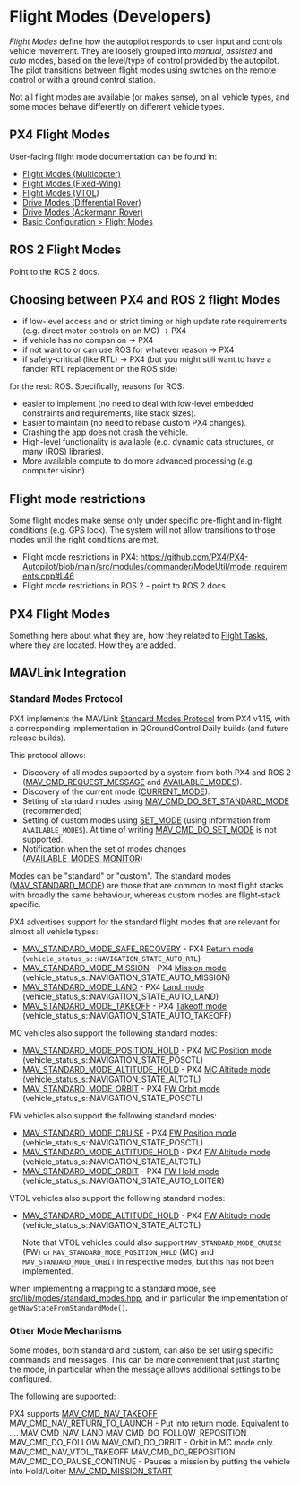 # Flight Modes (Developers)

_Flight Modes_ define how the autopilot responds to user input and controls vehicle movement.
They are loosely grouped into _manual_, _assisted_ and _auto_ modes, based on the level/type of control provided by the autopilot.
The pilot transitions between flight modes using switches on the remote control or with a ground control station.

Not all flight modes are available (or makes sense), on all vehicle types, and some modes behave differently on different vehicle types.

## PX4 Flight Modes

User-facing flight mode documentation can be found in:

- [Flight Modes (Multicopter)](../flight_modes_mc/index.md)
- [Flight Modes (Fixed-Wing)](../flight_modes_fw/index.md)
- [Flight Modes (VTOL)](../flight_modes_vtol/index.md)
- [Drive Modes (Differential Rover)](../flight_modes_rover/differential.md)
- [Drive Modes (Ackermann Rover)](../flight_modes_rover/ackermann.md)
- [Basic Configuration > Flight Modes](../config/flight_mode.md)

## ROS 2 Flight Modes

Point to the ROS 2 docs.

## Choosing between PX4 and ROS 2 flight Modes

<!-- Format  -->

- if low-level access and or strict timing or high update rate requirements (e.g. direct motor controls on an MC) -> PX4
- if vehicle has no companion -> PX4
- if not want to or can use ROS for whatever reason -> PX4
- if safety-critical (like RTL) -> PX4 (but you might still want to have a fancier RTL replacement on the ROS side)

for the rest: ROS. Specifically, reasons for ROS:

- easier to implement (no need to deal with low-level embedded constraints and requirements, like stack sizes).
- Easier to maintain (no need to rebase custom PX4 changes).
- Crashing the app does not crash the vehicle.
- High-level functionality is available (e.g. dynamic data structures, or many (ROS) libraries).
- More available compute to do more advanced processing (e.g. computer vision).

## Flight mode restrictions

Some flight modes make sense only under specific pre-flight and in-flight conditions (e.g. GPS lock).
The system will not allow transitions to those modes until the right conditions are met.

- Flight mode restrictions in PX4: https://github.com/PX4/PX4-Autopilot/blob/main/src/modules/commander/ModeUtil/mode_requirements.cpp#L46
- Flight mode restrictions in ROS 2 - point to ROS 2 docs.


## PX4 Flight Modes

Something here about what they are, how they related to [Flight Tasks](../concept/flight_tasks.md), where they are located.
How they are added.

## MAVLink Integration

### Standard Modes Protocol

PX4 implements the MAVLink [Standard Modes Protocol](https://mavlink.io/en/services/standard_modes.md) from PX4 v1.15, with a corresponding implementation in QGroundControl Daily builds (and future release builds).

This protocol allows:

- Discovery of all modes supported by a system from both PX4 and ROS 2 ([MAV_CMD_REQUEST_MESSAGE](https://mavlink.io/en/messages/common.html#MAV_CMD_REQUEST_MESSAGE) and [AVAILABLE_MODES](https://mavlink.io/en/messages/common.html#AVAILABLE_MODES)).
- Discovery of the current mode ([CURRENT_MODE](https://mavlink.io/en/messages/common.html#CURRENT_MODE)).
- Setting of standard modes using [MAV_CMD_DO_SET_STANDARD_MODE](https://mavlink.io/en/messages/common.html#MAV_CMD_DO_SET_STANDARD_MODE) (recommended)
- Setting of custom modes using [SET_MODE](https://mavlink.io/en/messages/common.html#SET_MODE) (using information from `AVAILABLE_MODES`). At time of writing [MAV_CMD_DO_SET_MODE](https://mavlink.io/en/messages/common.html#MAV_CMD_DO_SET_MODE) is not supported.
- Notification when the set of modes changes ([AVAILABLE_MODES_MONITOR](https://mavlink.io/en/messages/common.html#AVAILABLE_MODES_MONITOR))

Modes can be "standard" or "custom".
The standard modes ([MAV_STANDARD_MODE](https://mavlink.io/en/messages/common.html#MAV_STANDARD_MODE)) are those that are common to most flight stacks with broadly the same behaviour, whereas custom modes are flight-stack specific.

PX4 advertises support for the standard flight modes that are relevant for almost all vehicle types:

- [MAV_STANDARD_MODE_SAFE_RECOVERY](https://mavlink.io/en/messages/common.html#MAV_STANDARD_MODE_SAFE_RECOVERY) - PX4 [Return mode](../flight_modes/return.md) (`vehicle_status_s::NAVIGATION_STATE_AUTO_RTL`)
- [MAV_STANDARD_MODE_MISSION](https://mavlink.io/en/messages/common.html#MAV_STANDARD_MODE_MISSION) - PX4 [Mission mode](../flight_modes_mc/mission.md) (vehicle_status_s::NAVIGATION_STATE_AUTO_MISSION)
- [MAV_STANDARD_MODE_LAND](https://mavlink.io/en/messages/common.html#MAV_STANDARD_MODE_LAND) - PX4 [Land mode](../flight_modes_mc/land.md) (vehicle_status_s::NAVIGATION_STATE_AUTO_LAND)
- [MAV_STANDARD_MODE_TAKEOFF](https://mavlink.io/en/messages/common.html#MAV_STANDARD_MODE_TAKEOFF) - PX4 [Takeoff mode](../flight_modes_mc/takeoff.md) (vehicle_status_s::NAVIGATION_STATE_AUTO_TAKEOFF)

MC vehicles also support the following standard modes:

- [MAV_STANDARD_MODE_POSITION_HOLD](https://mavlink.io/en/messages/common.html#MAV_STANDARD_MODE_POSITION_HOLD) - PX4 [MC Position mode](../flight_modes_mc/position.md) (vehicle_status_s::NAVIGATION_STATE_POSCTL)
- [MAV_STANDARD_MODE_ALTITUDE_HOLD](https://mavlink.io/en/messages/common.html#MAV_STANDARD_MODE_ALTITUDE_HOLD) - PX4 [MC Altitude mode](../flight_modes_mc/altitude.md) (vehicle_status_s::NAVIGATION_STATE_ALTCTL)
- [MAV_STANDARD_MODE_ORBIT](https://mavlink.io/en/messages/common.html#MAV_STANDARD_MODE_ORBIT) - PX4 [FW Orbit mode](../flight_modes_mc/orbit.md) (vehicle_status_s::NAVIGATION_STATE_POSCTL)

FW vehicles also support the following standard modes:

- [MAV_STANDARD_MODE_CRUISE](https://mavlink.io/en/messages/common.html#MAV_STANDARD_MODE_CRUISE) - PX4 [FW Position mode](../flight_modes_fw/position.html) (vehicle_status_s::NAVIGATION_STATE_POSCTL)
- [MAV_STANDARD_MODE_ALTITUDE_HOLD](https://mavlink.io/en/messages/common.html#MAV_STANDARD_MODE_ALTITUDE_HOLD) - PX4 [FW Altitude mode](../flight_modes_fw/altitude.md) (vehicle_status_s::NAVIGATION_STATE_ALTCTL)
- [MAV_STANDARD_MODE_ORBIT](https://mavlink.io/en/messages/common.html#MAV_STANDARD_MODE_ORBIT) - PX4 [FW Hold mode](../flight_modes_fw/hold.md) (vehicle_status_s::NAVIGATION_STATE_AUTO_LOITER)

VTOL vehicles also support the following standard modes:

- [MAV_STANDARD_MODE_ALTITUDE_HOLD](https://mavlink.io/en/messages/common.html#MAV_STANDARD_MODE_ALTITUDE_HOLD) - PX4 [FW Altitude mode](../flight_modes_fw/altitude.md) (vehicle_status_s::NAVIGATION_STATE_ALTCTL)

  Note that VTOL vehicles could also support `MAV_STANDARD_MODE_CRUISE` (FW) or `MAV_STANDARD_MODE_POSITION_HOLD` (MC) and `MAV_STANDARD_MODE_ORBIT` in respective modes, but this has not been implemented.

When implementing a mapping to a standard mode, see [src/lib/modes/standard_modes.hpp](https://github.com/PX4/PX4-Autopilot/blob/main/src/lib/modes/standard_modes.hpp), and in particular the implementation of `getNavStateFromStandardMode()`.

<!--
- How are modes added to available modes - does a developer need to do anything particular when defining a new mode?
- How are their characteristics set?
- How do I notify when the set of modes changes? Do I need to do anything when I create a new mode?

- [PX4-Autopilot#24011: standard_modes: add vehicle-type specific standard modes](https://github.com/PX4/PX4-Autopilot/pull/24011)

-->

### Other Mode Mechanisms

<!--
Check these are supported
Add info about what mode they put the vehicle into.
-->

Some modes, both standard and custom, can also be set using specific commands and messages.
This can be more convenient that just starting the mode, in particular when the message allows additional settings to be configured.

The following are supported:

PX4 supports
[MAV_CMD_NAV_TAKEOFF](https://mavlink.io/en/messages/common.html#MAV_CMD_NAV_TAKEOFF)
MAV_CMD_NAV_RETURN_TO_LAUNCH - Put into return mode. Equivalent to ....
MAV_CMD_NAV_LAND
MAV_CMD_DO_FOLLOW_REPOSITION
MAV_CMD_DO_FOLLOW
MAV_CMD_DO_ORBIT - Orbit in MC mode only.
MAV_CMD_NAV_VTOL_TAKEOFF
MAV_CMD_DO_REPOSITION
MAV_CMD_DO_PAUSE_CONTINUE - Pauses a mission by putting the vehicle into Hold/Loiter
[MAV_CMD_MISSION_START](https://mavlink.io/en/messages/common.html#MAV_CMD_MISSION_START)